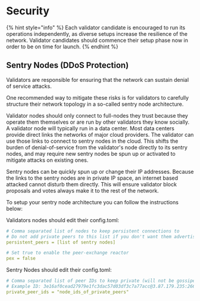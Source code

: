 # Security

{% hint style="info" %}
Each validator candidate is encouraged to run its operations independently, as diverse setups increase the resilience of the network. Validator candidates should commence their setup phase now in order to be on time for launch.
{% endhint %}

## Sentry Nodes \(DDoS Protection\)

Validators are responsible for ensuring that the network can sustain denial of service attacks.

One recommended way to mitigate these risks is for validators to carefully structure their network topology in a so-called sentry node architecture.

Validator nodes should only connect to full-nodes they trust because they operate them themselves or are run by other validators they know socially. A validator node will typically run in a data center. Most data centers provide direct links the networks of major cloud providers. The validator can use those links to connect to sentry nodes in the cloud. This shifts the burden of denial-of-service from the validator's node directly to its sentry nodes, and may require new sentry nodes be spun up or activated to mitigate attacks on existing ones.

Sentry nodes can be quickly spun up or change their IP addresses. Because the links to the sentry nodes are in private IP space, an internet based attacked cannot disturb them directly. This will ensure validator block proposals and votes always make it to the rest of the network.

To setup your sentry node architecture you can follow the instructions below:

Validators nodes should edit their config.toml:

```yaml
# Comma separated list of nodes to keep persistent connections to
# Do not add private peers to this list if you don't want them advertised
persistent_peers = [list of sentry nodes]

# Set true to enable the peer-exchange reactor
pex = false
```

Sentry Nodes should edit their config.toml:

```yaml
# Comma separated list of peer IDs to keep private (will not be gossiped to other peers)
# Example ID: 3e16af0cead27979e1fc3dac57d03df3c7a77acc@3.87.179.235:26656
private_peer_ids = "node_ids_of_private_peers"
```

